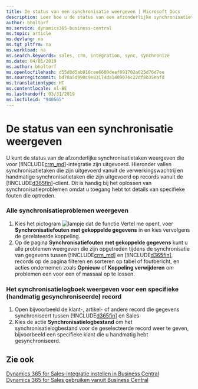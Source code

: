 ```yaml
---
title: De status van een synchronisatie weergeven | Microsoft Docs
description: Leer hoe u de status van een afzonderlijke synchronisatietaak weergeeft.
author: bholtorf
ms.service: dynamics365-business-central
ms.topic: article
ms.devlang: na
ms.tgt_pltfrm: na
ms.workload: na
ms.search.keywords: sales, crm, integration, sync, synchronize
ms.date: 04/01/2019
ms.author: bholtorf
ms.openlocfilehash: d55d8d5ab916cee6600deaf891702a625d76d7ee
ms.sourcegitcommit: bd78a5d990c9e83174da1409076c22df8b35eafd
ms.translationtype: HT
ms.contentlocale: nl-BE
ms.lasthandoff: 03/31/2019
ms.locfileid: "940565"
---
```

# <a name="view-the-status-of-a-synchronization"></a>De status van een synchronisatie weergeven
U kunt de status van de afzonderlijke synchronisatietaken weergeven die voor [!INCLUDE[crm_md](includes/crm_md.md)]-integratie zijn uitgevoerd. Hieronder vallen synchronisatietaken die zijn uitgevoerd vanuit de verwerkingswachtrij en handmatige synchronisatietaken die zijn uitgevoerd op records vanuit de [!INCLUDE[d365fin](includes/d365fin_md.md)]-client. Dit is handig bij het oplossen van synchronisatieproblemen omdat u toegang hebt tot details van specifieke fouten die optreden.

### <a name="to-view-all-synchronization-issues"></a>Alle synchronisatieproblemen weergeven
1. Kies het pictogram ![lampje dat de functie Vertel me opent](media/ui-search/search_small.png "Vertel me wat u wilt doen"), voer **Synchronisatiefouten met gekoppelde gegevens** in en kies vervolgens de gerelateerde koppeling.
2. Op de pagina **Synchronisatiefouten met gekoppelde gegevens** kunt u alle problemen weergeven die zijn opgetreden tijdens de synchronisatie van gegevens tussen [!INCLUDE[crm_md](includes/crm_md.md)] en [!INCLUDE[d365fin](includes/d365fin_md.md)], records op de pagina filteren en sorteren op tabel of foutbericht, en acties ondernemen zoals **Opnieuw** of **Koppeling verwijderen** om problemen een voor een of massaal op te lossen.

### <a name="to-view-synchronization-log-for-specific-manually-synchronized-record"></a>Het synchronisatielogboek weergeven voor een specifieke (handmatig gesynchroniseerde) record
1. Open bijvoorbeeld de klant-, artikel- of andere record die gegevens synchroniseert tussen [!INCLUDE[d365fin](includes/d365fin_md.md)] en Sales
2. Kies de actie **Synchronisatielogbestand** om het synchronisatielogbestand voor de geselecteerde record weer te geven, bijvoorbeeld een specifieke klant die u handmatig hebt gesynchroniseerd.

## <a name="see-also"></a>Zie ook  
[Dynamics 365 for Sales-integratie instellen in Business Central](admin-setting-up-integration-with-dynamics-sales.md)  
[Dynamics 365 for Sales gebruiken vanuit Business Central](marketing-integrate-dynamicscrm.md)
